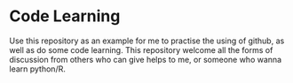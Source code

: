 # Code Learning
Use this repository as an example for me to practise the using of github, as well as do some code learning. This repository welcome all the forms of discussion from others who can give helps to me, or someone who wanna learn python/R.
 
